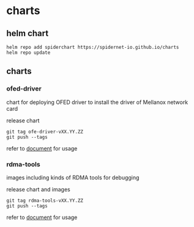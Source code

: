 # charts

## helm chart

```shell
helm repo add spiderchart https://spidernet-io.github.io/charts
helm repo update
```

## charts

### ofed-driver

chart for deploying OFED driver to install the driver of Mellanox network card

release chart
```shell
git tag ofe-driver-vXX.YY.ZZ 
git push --tags
```

refer to [document](./ofed-driver/Readme.md) for usage
 
### rdma-tools

images including kinds of RDMA tools for debugging

release chart and images
```shell
git tag rdma-tools-vXX.YY.ZZ 
git push --tags
```

refer to [document](./rdma-tools/Readme.md) for usage

